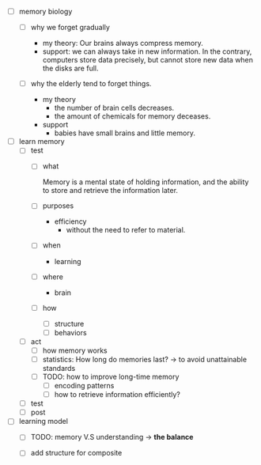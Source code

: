 - [ ] memory biology
    - [ ] why we forget gradually
        - my theory: Our brains always compress memory.
        - support: we can always take in new information. In the contrary, computers store data precisely, but cannot store new data when the disks are full.

    - [ ] why the elderly tend to forget things.
        - my theory
            - the number of brain cells decreases.
            - the amount of chemicals for memory deceases.
        - support
            - babies have small brains and little memory.
- [ ] learn memory
    - [ ] test
        - [ ] what

            Memory is a mental state of holding information, and the ability to store and retrieve the information later.

        - [ ] purposes
            - efficiency
                - without the need to refer to material.
        - [ ] when
            - learning
        - [ ] where
            - brain
        - [ ] how
            - [ ] structure
            - [ ] behaviors
    - [ ] act
        - [ ] how memory works
        - [ ] statistics: How long do memories last? -> to avoid unattainable standards
        - [ ] TODO: how to improve long-time memory
            - [ ] encoding patterns
            - [ ] how to retrieve information efficiently?
    - [ ] test
    - [ ] post
- [ ] learning model
    - [ ] TODO: memory V.S understanding -> **the balance**
    - [ ] add structure for composite
        